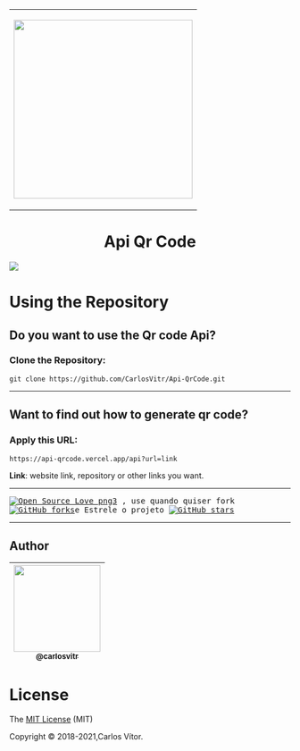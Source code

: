 <table>
    <tbody>
        <tr>
            <td height=320>
<p align="center">
<img align="center"  width="320" height="320" src="https://api-qrcode.vercel.app/api?url=https://github.com/CarlosVitr/Api-QrCode">
</td>
        </tr>
    </tbody>
</table>

<h1 align="center"> Api Qr Code </h1>

<a href="http://carlosvitor.ml/"><img src="https://img.shields.io/badge/made_by_carlos-022d36.svg?style=for-the-badge&logo=dev.to&logoColor=white"></a>

  
</p>

#  Using the Repository

## Do you want to use the Qr code Api?  
### Clone the Repository:

``git clone https://github.com/CarlosVitr/Api-QrCode.git``

---
 
## Want to find out how to generate qr code? 
### Apply this URL:
 
 ``https://api-qrcode.vercel.app/api?url=link``
 
<p><strong>Link</strong>: website link, repository or other links you want.</p>

---
 
 <samp>
  
[![Open Source Love png3](https://badges.frapsoft.com/os/v3/open-source.png?v=103)](https://github.com/carlosvitr/api-qrcode) 
, use quando quiser fork 
[![GitHub forks](https://img.shields.io/github/forks/Carlosvitr/api-qrcode.svg?style=social&label=Fork&maxAge=2592000)](https://GitHub.com/carlosvitr/api-qrcode)e Estrele o projeto 
[![GitHub stars](https://img.shields.io/github/stars/CarlosVitr/api-qrcode.svg?style=social&label=Star&maxAge=2592000)](https://GitHub.com/Carlosvitr/api-qrcode)

</samp>

---
## Author

| [<img src="https://avatars.githubusercontent.com/u/43506171?s=460&v=4" width="155"><br><sub>@carlosvitr</sub>](https://github.com/carlosvitr) |
| :---: |
 
# License
 
The [MIT License]() (MIT)

Copyright :copyright: 2018-2021,Carlos Vítor. 
